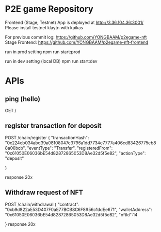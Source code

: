 # P2E game Repository

Frontend (Stage, Testnet) App is deployed at http://3.36.104.36:3001/
Please install testnet klaytn with kaikas

For previous commit log: https://github.com/YONGBAAM/p2egame-nft
Stage Frontend: https://github.com/YONGBAAM/p2egame-nft-frontend

run in prod setting
npm run start:prod

run in dev setting (local DB)
npm run start:dev

# APIs

## ping (hello)
GET / 

## register transaction for deposit

POST /chain/register
{
    "transactionHash": "0x224eb034abd39a08108047c3796a1dd7734e7777a406cd83426775eb88a00bcb",
    "eventType": "Transfer",
    "registeredFrom": "0x61050E06036bE54d82872865053D8Ae32d5f5e82",
    "actionType": "deposit"

}

response 20x

## Withdraw request of NFT 
POST /chain/withdrawal
{
    "contract": "0xb9d822aE53D407F0aE77BCB8C6F8956c1ddEe671",
    "walletAddress": "0x61050E06036bE54d82872865053D8Ae32d5f5e82",
    "nftId":14

}
response 20x
